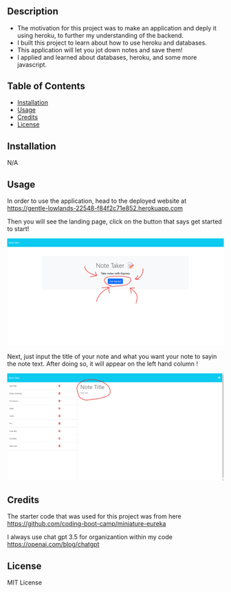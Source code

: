 # <Note Taker>

## Description

- The motivation for this project was to make an application and deply it using heroku, to further my understanding of the backend.
- I built this project to learn about how to use heroku and databases.
- This application will let you jot down notes and save them!
- I applied and learned about databases, heroku, and some more javascript.

## Table of Contents 


- [Installation](#installation)
- [Usage](#usage)
- [Credits](#credits)
- [License](#license)

## Installation

N/A

## Usage

In order to use the application, head to the deployed website at https://gentle-lowlands-22548-f84f2c71e852.herokuapp.com 

Then you will see the landing page, click on the button that says get started to start!

![Step1](images/notetakerhowto1.png)

Next, just input the title of your note and what you want your note to sayin the note text. After doing so, it will appear on the left hand column !

![Step2](images/notetakerhowto2.png)


## Credits

The starter code that was used for this project was from here https://github.com/coding-boot-camp/miniature-eureka 

I always use chat gpt 3.5 for organizantion within my code https://openai.com/blog/chatgpt

## License

MIT License
